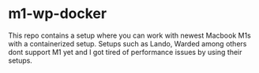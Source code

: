 # m1-wp-docker
This repo contains a setup where you can work with newest Macbook M1s with a containerized setup. Setups such as Lando, Warded among others dont support M1 yet and I got tired of performance issues by using their setups.
